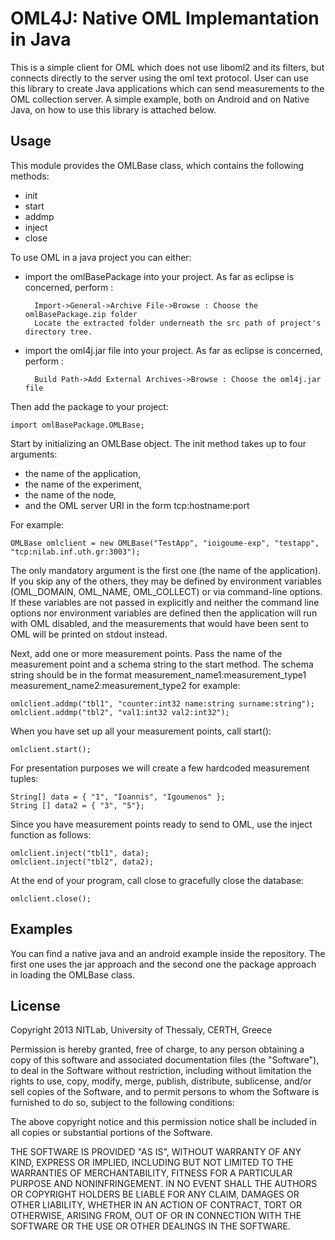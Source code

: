 # OML4J: Native OML Implemantation in Java #
This is a simple client for OML which does not use liboml2 and its filters, but connects directly to the server using the oml text protocol. User can use this library to create Java applications which can send measurements to the OML collection server. A simple example, both on Android and on Native Java, on how to use this library is attached below.

## Usage ##

This module provides the OMLBase class, which contains the following methods:

- init
- start
- addmp
- inject
- close

To use OML in a java project you can either:
 
- import the omlBasePackage into your project. As far as eclipse is concerned,  perform :

        Import->General->Archive File->Browse : Choose the omlBasePackage.zip folder 
		Locate the extracted folder underneath the src path of project's directory tree.

- import the oml4j.jar file into your project. As far as eclipse is concerned, perform :

		Build Path->Add External Archives->Browse : Choose the oml4j.jar file
	
Then add the package to your project:

    import omlBasePackage.OMLBase;

Start by initializing an OMLBase object. The init method takes up to four arguments:

- the name of the application,
- the name of the experiment,
- the name of the node,
- and the OML server URI in the form tcp:hostname:port

For example:

    OMLBase omlclient = new OMLBase("TestApp", "ioigoume-exp", "testapp", "tcp:nilab.inf.uth.gr:3003");

The only mandatory argument is the first one (the name of the application). If you skip any of the others, they may be defined by environment variables (OML_DOMAIN, OML_NAME, OML_COLLECT) or via command-line options. If these variables are not passed in explicitly and neither the command line options nor environment variables are defined then the application will run with OML disabled, and the measurements that would have been sent to OML will be printed on stdout instead.

Next, add one or more measurement points. Pass the name of the measurement point and a schema string to the start method. The schema string should be in the format measurement_name1:measurement_type1 measurement_name2:measurement_type2 for example:

    omlclient.addmp("tbl1", "counter:int32 name:string surname:string"); 
    omlclient.addmp("tbl2", "val1:int32 val2:int32");



When you have set up all your measurement points, call start():

    omlclient.start();

For presentation purposes we will create a few hardcoded measurement tuples:

    String[] data = { "1", "Ioannis", "Igoumenos" };
    String [] data2 = { "3", "5"};

Since you have measurement points ready to send to OML, use the inject function as follows:


    omlclient.inject("tbl1", data);
    omlclient.inject("tbl2", data2);


At the end of your program, call close to gracefully close the database:


    omlclient.close();


## Examples ##

You can find a native java and an android example inside the repository. The first one uses the jar approach and the second one the package approach in loading the OMLBase class.

## License ##

Copyright 2013 NITLab, University of Thessaly, CERTH, Greece

Permission is hereby granted, free of charge, to any person obtaining a copy of this software and associated documentation files (the "Software"), to deal in the Software without restriction, including without limitation the rights to use, copy, modify, merge, publish, distribute, sublicense, and/or sell copies of the Software, and to permit persons to whom the Software is furnished to do so, subject to the following conditions:

The above copyright notice and this permission notice shall be included in all copies or substantial portions of the Software.

THE SOFTWARE IS PROVIDED "AS IS", WITHOUT WARRANTY OF ANY KIND, EXPRESS OR IMPLIED, INCLUDING BUT NOT LIMITED TO THE WARRANTIES OF MERCHANTABILITY, FITNESS FOR A PARTICULAR PURPOSE AND NONINFRINGEMENT. IN NO EVENT SHALL THE AUTHORS OR COPYRIGHT HOLDERS BE LIABLE FOR ANY CLAIM, DAMAGES OR OTHER LIABILITY, WHETHER IN AN ACTION OF CONTRACT, TORT OR OTHERWISE, ARISING FROM, OUT OF OR IN CONNECTION WITH THE SOFTWARE OR THE USE OR OTHER DEALINGS IN THE SOFTWARE.